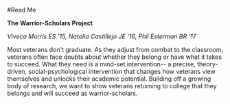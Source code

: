 #Read Me

<b> The Warrior-Scholars Project </b>

<i> Viveca Morris ES '15, Natalia Castillejo JE '16, Phil Esterman BR '17 </i>

Most veterans don't graduate. As they adjust from combat to the classroom, veterans often face doubts about whether they belong or have what it takes to succeed. What they need is a mind-set intervention-- a precise, theory-driven, social-psychological intervention that changes how veterans view themselves and unlocks their academic potential. Building off a growing body of research, we want to show veterans returning to college that they belongs and will succeed as warrior-scholars.

